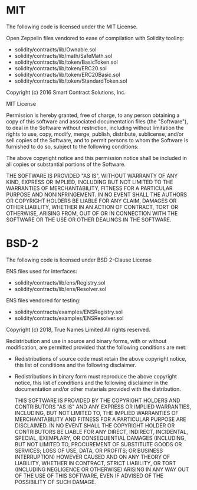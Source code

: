 # MIT

The following code is licensed under the MIT License.

Open Zeppelin files vendored to ease of compilation with Solidity tooling:

- solidity/contracts/lib/Ownable.sol
- solidity/contracts/lib/math/SafeMath.sol
- solidity/contracts/lib/token/BasicToken.sol
- solidity/contracts/lib/token/ERC20.sol
- solidity/contracts/lib/token/ERC20Basic.sol
- solidity/contracts/lib/token/StandardToken.sol

Copyright (c) 2016 Smart Contract Solutions, Inc.

MIT License

Permission is hereby granted, free of charge, to any person obtaining
a copy of this software and associated documentation files (the
"Software"), to deal in the Software without restriction, including
without limitation the rights to use, copy, modify, merge, publish,
distribute, sublicense, and/or sell copies of the Software, and to
permit persons to whom the Software is furnished to do so, subject to
the following conditions:

The above copyright notice and this permission notice shall be included
in all copies or substantial portions of the Software.

THE SOFTWARE IS PROVIDED "AS IS", WITHOUT WARRANTY OF ANY KIND, EXPRESS
OR IMPLIED, INCLUDING BUT NOT LIMITED TO THE WARRANTIES OF
MERCHANTABILITY, FITNESS FOR A PARTICULAR PURPOSE AND NONINFRINGEMENT.
IN NO EVENT SHALL THE AUTHORS OR COPYRIGHT HOLDERS BE LIABLE FOR ANY
CLAIM, DAMAGES OR OTHER LIABILITY, WHETHER IN AN ACTION OF CONTRACT,
TORT OR OTHERWISE, ARISING FROM, OUT OF OR IN CONNECTION WITH THE
SOFTWARE OR THE USE OR OTHER DEALINGS IN THE SOFTWARE.


# BSD-2

The following code is licensed under BSD 2-Clause License

ENS files used for interfaces:

- solidity/contracts/lib/ens/Registry.sol
- solidity/contracts/lib/ens/Resolver.sol

ENS files vendored for testing:

- solidity/contracts/examples/ENSRegistry.sol
- solidity/contracts/examples/ENSResolver.sol

Copyright (c) 2018, True Names Limited
All rights reserved.

Redistribution and use in source and binary forms, with or without
modification, are permitted provided that the following conditions are met:

* Redistributions of source code must retain the above copyright notice, this
    list of conditions and the following disclaimer.

 * Redistributions in binary form must reproduce the above copyright notice,
     this list of conditions and the following disclaimer in the documentation
     and/or other materials provided with the distribution.

     THIS SOFTWARE IS PROVIDED BY THE COPYRIGHT HOLDERS AND CONTRIBUTORS "AS IS"
     AND ANY EXPRESS OR IMPLIED WARRANTIES, INCLUDING, BUT NOT LIMITED TO, THE
     IMPLIED WARRANTIES OF MERCHANTABILITY AND FITNESS FOR A PARTICULAR PURPOSE ARE
     DISCLAIMED. IN NO EVENT SHALL THE COPYRIGHT HOLDER OR CONTRIBUTORS BE LIABLE
     FOR ANY DIRECT, INDIRECT, INCIDENTAL, SPECIAL, EXEMPLARY, OR CONSEQUENTIAL
     DAMAGES (INCLUDING, BUT NOT LIMITED TO, PROCUREMENT OF SUBSTITUTE GOODS OR
     SERVICES; LOSS OF USE, DATA, OR PROFITS; OR BUSINESS INTERRUPTION) HOWEVER
     CAUSED AND ON ANY THEORY OF LIABILITY, WHETHER IN CONTRACT, STRICT LIABILITY,
     OR TORT (INCLUDING NEGLIGENCE OR OTHERWISE) ARISING IN ANY WAY OUT OF THE USE
     OF THIS SOFTWARE, EVEN IF ADVISED OF THE POSSIBILITY OF SUCH DAMAGE.
